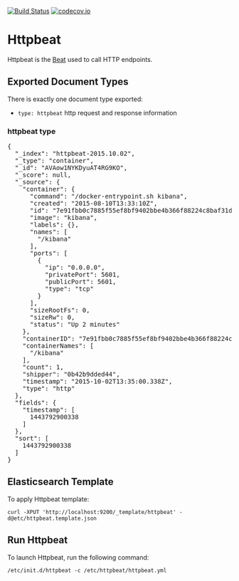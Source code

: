 [![Build Status](https://travis-ci.org/christiangalsterer/httpbeat.svg?branch=master)](https://travis-ci.org/christiangalsterer/httpbeat)
[![codecov.io](http://codecov.io/github/christiangalsterer/httpbeat/coverage.svg?branch=master)](http://codecov.io/github/christiangalsterer/httpbeat?branch=master)

# Httpbeat

Httpbeat is the [Beat](https://www.elastic.co/products/beats) used to call HTTP endpoints.

## Exported Document Types

There is exactly one document type exported:

- `type: httpbeat` http request and response information

### httpbeat type

<pre>
{
  "_index": "httpbeat-2015.10.02",
  "_type": "container",
  "_id": "AVAow1NYKDyuAT4RG9KO",
  "_score": null,
  "_source": {
    "container": {
      "command": "/docker-entrypoint.sh kibana",
      "created": "2015-08-10T13:33:10Z",
      "id": "7e91fbb0c7885f55ef8bf9402bbe4b366f88224c8baf31d36265061aa5ba2735",
      "image": "kibana",
      "labels": {},
      "names": [
        "/kibana"
      ],
      "ports": [
        {
          "ip": "0.0.0.0",
          "privatePort": 5601,
          "publicPort": 5601,
          "type": "tcp"
        }
      ],
      "sizeRootFs": 0,
      "sizeRw": 0,
      "status": "Up 2 minutes"
    },
    "containerID": "7e91fbb0c7885f55ef8bf9402bbe4b366f88224c8baf31d36265061aa5ba2735",
    "containerNames": [
      "/kibana"
    ],
    "count": 1,
    "shipper": "0b42b9dded44",
    "timestamp": "2015-10-02T13:35:00.338Z",
    "type": "http"
  },
  "fields": {
    "timestamp": [
      1443792900338
    ]
  },
  "sort": [
    1443792900338
  ]
}
</pre>


## Elasticsearch Template

To apply Httpbeat template:

    curl -XPUT 'http://localhost:9200/_template/httpbeat' -d@etc/httpbeat.template.json
    
## Run Httpbeat

To launch Httpbeat, run the following command:
 
```
/etc/init.d/httpbeat -c /etc/httpbeat/httpbeat.yml
```
